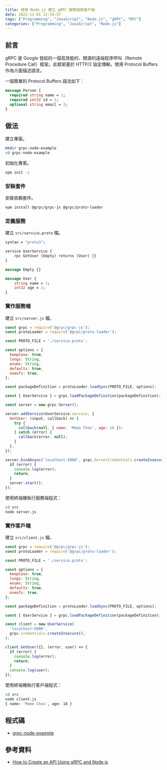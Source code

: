 ```yaml
---
title: 使用 Node.js 建立 gRPC 服務端與客戶端
date: 2022-11-01 22:54:57
tags: ["Programming", "JavaScript", "Node.js", "gRPC", "RPC"]
categories: ["Programming", "JavaScript", "Node.js"]
---
```


## 前言

gRPC 是 Google 發起的一個高效能的、開源的遠端程序呼叫（Remote Procedure Call）框架。此框架基於 HTTP/2 協定傳輸，使用 Protocol Buffers 作為介面描述語言。

一個簡單的 Protocol Buffers 語法如下：

```proto
message Person {
  required string name = 1;
  required int32 id = 2;
  optional string email = 3;
}
```

## 做法

建立專案。

```bash
mkdir grpc-node-example
cd grpc-node-example
```

初始化專案。

```bash
npm init -y
```

### 安裝套件

安裝依賴套件。

```bash
npm install @grpc/grpc-js @grpc/proto-loader
```

### 定義服務

建立 `src/service.proto` 檔。

```proto
syntax = "proto3";

service UserService {
    rpc GetUser (Empty) returns (User) {}
}

message Empty {}

message User {
    string name = 1;
    int32 age = 2;
}
```

### 實作服務端

建立 `src/server.js` 檔。

```js
const grpc = require('@grpc/grpc-js');
const protoLoader = require('@grpc/proto-loader');

const PROTO_FILE = './service.proto';

const options = {
  keepCase: true,
  longs: String,
  enums: String,
  defaults: true,
  oneofs: true,
};

const packageDefinition = protoLoader.loadSync(PROTO_FILE, options);

const { UserService } = grpc.loadPackageDefinition(packageDefinition);

const server = new grpc.Server();

server.addService(UserService.service, {
  GetUser: (input, callback) => {
    try {
      callback(null, { name: 'Memo Chou', age: 18 });
    } catch (error) {
      callback(error, null);
    }
  },
});

server.bindAsync('localhost:5000', grpc.ServerCredentials.createInsecure(), (error, port) => {
  if (error) {
    console.log(error);
    return;
  }
  server.start();
});
```

使用終端機執行服務端程式：

```bash
cd src
node server.js
```

### 實作客戶端

建立 `src/client.js` 檔。

```js
const grpc = require('@grpc/grpc-js');
const protoLoader = require('@grpc/proto-loader');

const PROTO_FILE = './service.proto';

const options = {
  keepCase: true,
  longs: String,
  enums: String,
  defaults: true,
  oneofs: true,
};

const packageDefinition = protoLoader.loadSync(PROTO_FILE, options);

const { UserService } = grpc.loadPackageDefinition(packageDefinition);

const client = new UserService(
  'localhost:5000',
  grpc.credentials.createInsecure(),
);

client.GetUser({}, (error, user) => {
  if (error) {
    console.log(error);
    return;
  }
  console.log(user);
});
```

使用終端機執行客戶端程式：

```bash
cd src
node client.js
{ name: 'Memo Chou', age: 18 }
```

## 程式碼

- [grpc-node-example](https://github.com/memochou1993/grpc-node-example)

## 參考資料

- [How to Create an API Using gRPC and Node.js](https://nordicapis.com/how-to-create-an-api-using-grpc-and-node-js/)
